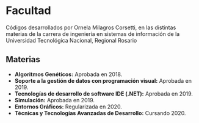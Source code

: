 # Facultad
Códigos desarrollados por Ornela Milagros Corsetti, en las distintas materias de la carrera de ingeniería en sistemas de información de la Universidad Tecnológica Nacional, Regional Rosario

## Materias
- **Algoritmos Genéticos:** Aprobada en 2018.
- **Soporte a la gestión de datos con programación visual:** Aprobada en 2019.
- **Tecnologías de desarrollo de software IDE (.NET):** Aprobada en 2019.
- **Simulación:** Aprobada en 2019.
- **Entornos Gráficos:** Regularizada en 2020.
- **Técnicas y Tecnologías Avanzadas de Desarrollo:** Cursando 2020.
